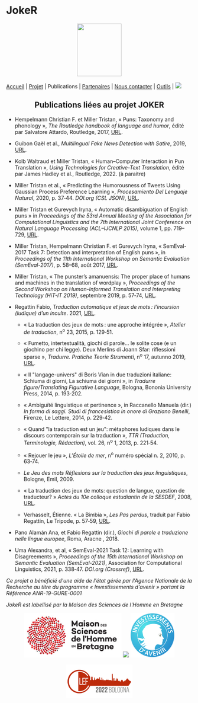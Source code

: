 # JokeR
<p align="center">
  <img src="Joker.png" width="120" height="142">
</p>

[Accueil](index) | [Projet](projet) | Publications | [Partenaires](partenaires) | [Nous contacter](contact) | [Outils](outils) | [<img src="drapeau EN.png" width="20">](https://motsmachines.github.io/joker/EN/index)
<br>

<h2 align="center">Publications liées au projet JOKER</h2>
  
  - Hempelmann Christian F. et Miller Tristan, «&nbsp;Puns: Taxonomy and phonology&nbsp;», <i>The Routledge handbook of language and humor</i>, édité par Salvatore Attardo, Routledge, 2017, <a href="https://dx.doi.org/10.4324/9781315731162-8">URL</a>.
  
  - Guibon Gaël et al., <i>Multilingual Fake News Detection with Satire</i>, 2019, <a href="https://halshs.archives-ouvertes.fr/halshs-02391141/document">URL</a>.
 
  - Kolb Waltraud et Miller Tristan, «&nbsp;Human–Computer Interaction in Pun Translation&nbsp;», <i>Using Technologies for Creative-Text Translation</i>, édité par James Hadley et al., Routledge, 2022. (à paraitre)
  
  - Miller Tristan et al., «&nbsp;Predicting the Humorousness of Tweets Using Gaussian Process Preference Learning&nbsp;», <i>Procesamiento Del Lenguaje Natural</i>, 2020, p. 37‑44. <i>DOI.org (CSL JSON)</i>, <a href="https://doi.org/10.26342/2020-64-4">URL</a>.
  
  -  Miller Tristan et Gurevych Iryna, «&nbsp;Automatic disambiguation of English puns&nbsp;» in <i>Proceedings of the 53rd Annual Meeting of the Association for Computational Linguistics and the 7th International Joint Conference on Natural Language Processing (ACL–IJCNLP 2015)</i>, volume 1, pp. 719–729, <a href="https://dx.doi.org/10.3115/v1/P15-1070">URL</a>.
 
  - Miller Tristan, Hempelmann Christian F. et Gurevych Iryna, «&nbsp;SemEval-2017 Task 7: Detection and interpretation of English puns&nbsp;», in <i>Proceedings of the 11th International Workshop on Semantic Evaluation (SemEval-2017)</i>, p. 58–68, août 2017, <a href="https://dx.doi.org/10.18653/v1/S17-2005">URL</a>.

  - Miller Tristan, «&nbsp;The punster’s amanuensis: The proper place of humans and machines in the translation of wordplay&nbsp;», <i>Proceedings of the Second Workshop on Human-Informed Translation and Interpreting Technology (HiT-IT 2019)</i>, septembre 2019, p. 57‑74, <a href="https://doi.org/10.26615">URL</a>.
    
  - Regattin Fabio, <i>Traduction automatique et jeux de mots : l’incursion (ludique) d’un inculte</i>. 2021, <a href="https://motsmachines.github.io/2021/en/submissions/Mots-Machines-2021_paper_5.pdf">URL</a>.
 
    - «&nbsp;La traduction des jeux de mots : une approche intégrée&nbsp;», <i>Atelier de traduction</i>, n<sup>o</sup> 23, 2015, p. 129‑51.
  
    - «&nbsp;Fumetto, intertestualità, giochi di parole… le solite cose (e un giochino per chi legge). Deux Merlins di Joann Sfar: riflessioni sparse&nbsp;»,  <i>Tradurre. Pratiche Teorie Strumenti</i>, n<sup>o</sup> 17, autunno 2019, <a href="https://rivistatradurre.it/2019/11/fumetto-intertestualita-giochi-di-parole-le-solite-cose-e-un-giochino-per-chi-legge/">URL</a>.
    
    - «&nbsp;Il "langage-univers" di Boris Vian in due traduzioni italiane: Schiuma di giorni, La schiuma dei giorni&nbsp;», in <i>Tradurre figure/Translating Figurative Language</i>, Bologna, Bononia University Press, 2014, p. 193‑202.
    
    - «&nbsp;Ambiguïté linguistique et pertinence&nbsp;», in Raccanello Manuela (dir.) <i>In forma di saggi. Studi di francesistica in onore di Graziano Benelli</i>, Firenze, Le Lettere, 2014, p. 229‑42.
    
    - «&nbsp;Quand "la traduction est un jeu": métaphores ludiques dans le discours contemporain sur la traduction&nbsp;», <i>TTR (Traduction, Terminologie, Rédaction)</i>, vol. 26, n<sup>o</sup> 1, 2013, p. 221‑54.
    
    - «&nbsp;Rejouer le jeu&nbsp;», <i>L’Étoile de mer</i>, n<sup>o</sup> numéro spécial n. 2, 2010, p. 63‑74.
    
    - <i>Le Jeu des mots Réflexions sur la traduction des jeux linguistiques</i>, Bologne, Emil, 2009.
    
    - «&nbsp;La traduction des jeux de mots: question de langue, question de traducteur?&nbsp;» <i>Actes du 10e colloque estudiantin de la SESDEF</i>, 2008, <a href="http://www.chass.utoronto.ca/french/SESDEF/miroir/regattin.pdf">URL</a>.
    - Verhasselt, Étienne. «&nbsp;La Bimbia&nbsp;», <i>Les Pas perdus</i>, traduit par Fabio Regattin, Le Tripode, p. 57‑59, <a href="https://www.intralinea.org/index.php/translations/item/2412">URL</a>.
 
  - Pano Alamán Ana, et Fabio Regattin (dir.), <i>Giochi di parole e traduzione nelle lingue europee</i>, Roma, Aracne , 2018.

  - Uma Alexandra, et al,  «&nbsp;SemEval-2021 Task 12: Learning with Disagreements&nbsp;», <i>Proceedings of the 15th International Workshop on Semantic Evaluation (SemEval-2021)</i>, Association for Computational Linguistics, 2021, p. 338‑47. <i>DOI.org (Crossref)</i>, <a href="https://doi.org/10.18653/v1/2021.semeval-1.41">URL</a>.


<p>
<em>Ce projet a bénéficié d'une aide de l'état gérée par l'Agence Nationale de la Recherche au titre du programme « Investissements d'avenir » portant la Référence ANR-19-GURE-0001</em>
</p>
<p>
<em>JokeR est labellisé par la Maison des Sciences de l'Homme en Bretagne</em>
</p>
<div align="center">
  <a href="https://www.mshb.fr"><img src="./MSHB.jpg" height="120"></a>
  <a href="https://sea-eu.org/?lang=fr"><img src="./SEA-EU.png" height="120"></a>
  <a href="https://www.gouvernement.fr/le-programme-d-investissements-d-avenir"><img src="./Investissement avenir.jpeg" height="120"></a>
</div>
<br />
<div align="center">
  <a href="https://clef2022.clef-initiative.eu/index.php"><img src="./CLEF2022.png" height="90"></a> 
</div>
